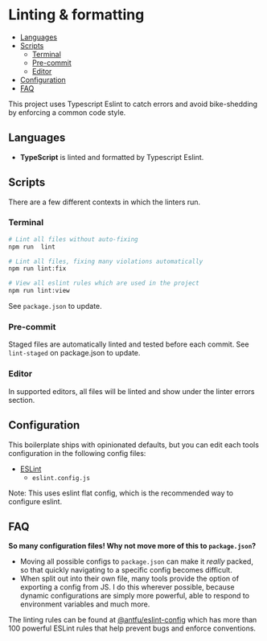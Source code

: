 # Linting & formatting

- [Languages](#languages)
- [Scripts](#scripts)
    - [Terminal](#terminal)
    - [Pre-commit](#pre-commit)
    - [Editor](#editor)
- [Configuration](#configuration)
- [FAQ](#faq)

This project uses Typescript Eslint to catch errors and avoid bike-shedding by enforcing a common code
style.

## Languages

- **TypeScript** is linted and formatted by Typescript Eslint.

## Scripts

There are a few different contexts in which the linters run.

### Terminal

```bash
# Lint all files without auto-fixing
npm run  lint
```

```bash
# Lint all files, fixing many violations automatically
npm run lint:fix
```

```bash
# View all eslint rules which are used in the project
npm run lint:view
```

See `package.json` to update.

### Pre-commit

Staged files are automatically linted and tested before each commit. See `lint-staged` on package.json to update.

### Editor

In supported editors, all files will be linted and show under the linter errors section.

## Configuration

This boilerplate ships with opinionated defaults, but you can edit each tools configuration in the following config
files:

- [ESLint](https://eslint.org/docs/latest/use/configure/configuration-files-new)
    - `eslint.config.js`

Note: This uses eslint flat config, which is the recommended way to configure eslint.

## FAQ

**So many configuration files! Why not move more of this to `package.json`?**

- Moving all possible configs to `package.json` can make it _really_ packed, so that quickly navigating to a specific
  config becomes difficult.
- When split out into their own file, many tools provide the option of exporting a config from JS. I do this wherever
  possible, because dynamic configurations are simply more powerful, able to respond to environment variables and much
  more.

The linting rules can be found at [@antfu/eslint-config](https://github.com/antfu/eslint-config) which
has more than 100 powerful ESLint rules that help prevent bugs and enforce conventions.
